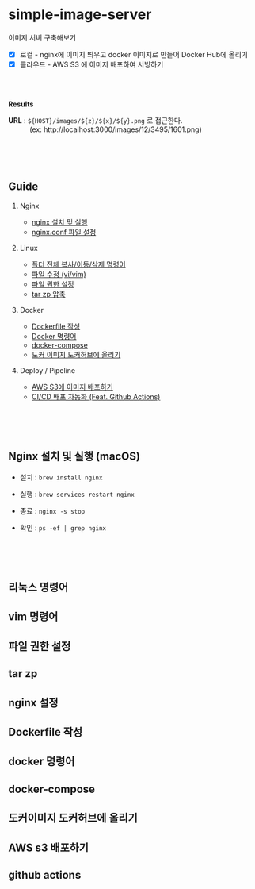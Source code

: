 # simple-image-server
이미지 서버 구축해보기

- [X] 로컬 - nginx에 이미지 띄우고 docker 이미지로 만들어 Docker Hub에 올리기
- [X] 클라우드 - AWS S3 에 이미지 배포하여 서빙하기

<br />
<br />

__Results__

__URL__ : `${HOST}/images/${z}/${x}/${y}.png` 로 접근한다. <br/>
          &ensp; &emsp; &emsp;(ex: http://localhost:3000/images/12/3495/1601.png)


<br />
<br />
<br />

## Guide

 



1. Nginx
    - [nginx 설치 및 실행](#nginx-설치-및-실행-macos)
    - [nginx.conf 파일 설정](#nginx-설정)

2. Linux
    - [폴더 전체 복사/이동/삭제 명령어](#리눅스-명령어)
    - [파일 수정 (vi/vim)](#vim-명령어)
    - [파일 권한 설정](#파일-권한-설정)
    - [tar zp 압축](#tar-zp)

3. Docker
    - [Dockerfile 작성](#dockerfile-작성)
    - [Docker 명령어](#docker-명령어)
    - [docker-compose](#docker-compose)
    - [도커 이미지 도커허브에 올리기](#도커이미지-도커허브에-올리기)

4. Deploy / Pipeline
    -  [AWS S3에 이미지 배포하기](#aws-s3-배포하기)
    -  [CI/CD 배포 자동화 (Feat. Github Actions)](#github-actions)


<br />
<br />
<br />


## Nginx 설치 및 실행 (macOS)

- 설치 : `brew install nginx`

- 실행 : `brew services restart nginx`
  
- 종료 : `nginx -s stop`

- 확인 : `ps -ef | grep nginx`



<br />
<br />
<br />


## 리눅스 명령어


## vim 명령어

## 파일 권한 설정

## tar zp

## nginx 설정


## Dockerfile 작성


## docker 명령어


## docker-compose


## 도커이미지 도커허브에 올리기

## AWS s3 배포하기

## github actions

